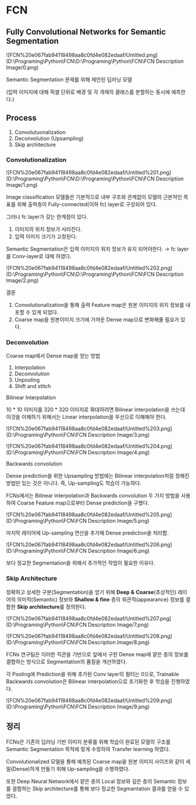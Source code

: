 # FCN

## Fully Convolutional Networks for Semantic Segmentation

![FCN%20e067fab94118498aa8c0fd4e082edaaf/Untitled.png](D:\Programing\Python\FCN\D:\Programing\Python\FCN\FCN Description Image/0.png)

Semantic Segmentation 문제를 위해 제안된 딥러닝 모델

(입력 이미지에 대해 픽셀 단위로 배경 및 각 개체의 클래스를 분할하는 동시에 예측한다.)

## Process

1. Convolutuonalization
2. Deconvolution (Upsampling)
3. Skip architecture

### Convolutionalization

![FCN%20e067fab94118498aa8c0fd4e082edaaf/Untitled%201.png](D:\Programing\Python\FCN\D:\Programing\Python\FCN\FCN Description Image/1.png)

Image classification 모델들은 기본적으로 내부 구조와 관계없이 모델의 근본적인 목표를 위해 출력층이 Fully-connected(이하 fc) layer로 구성되어 있다.

그러나 fc layer가 갖는 한계점이 있다.

1. 이미지의 위치 정보가 사라진다.
2. 입력 이미지 크기가 고정된다.

Semantic Segmentation은 입력 이미지의 위치 정보가 유지 되어야한다.
→ fc layer를 Conv-layer로 대체 하였다.

![FCN%20e067fab94118498aa8c0fd4e082edaaf/Untitled%202.png](D:\Programing\Python\FCN\D:\Programing\Python\FCN\FCN Description Image/2.png)

결론 

1. Convolutionalization을 통해 출력 Feature map은 원본 이미지의 위치 정보를 내포할 수 있게 되었다.
2. Coarse map을 원본이미지 크기에 가까운 Dense map으로 변화해줄 필요가 있다.

### Deconvolution

Coarse map에서 Dense map을 얻는 방법

1. Interpolation
2. Deconvolution
3. Unpooling
4. Shift and stitch

Bilinear Interpolation

10 * 10 이미지를 320 * 320 이미지로 확대하려면 Bilinear interpolation을 쓰는데 이것을 이해하기 위해서는 Linear interpolation을 우선으로 이해해야 한다.

![FCN%20e067fab94118498aa8c0fd4e082edaaf/Untitled%203.png](D:\Programing\Python\FCN\FCN Description Image/3.png)

![FCN%20e067fab94118498aa8c0fd4e082edaaf/Untitled%204.png](D:\Programing\Python\FCN\FCN Description Image/4.png)

Backwards convolution

Dense prediction을 위한 Upsampling 방법에는 Bilinear interpolation처럼 정해진 방법만 있는 것은 아니다. 즉, Up-sampling도 학습이 가능하다.

FCNs에서는 Bilinear interpolation과 Backwards convolution 두 가지 방법을 사용하여 Coarse Feature map으로부터 Dense prediction을 구했다.

![FCN%20e067fab94118498aa8c0fd4e082edaaf/Untitled%205.png](D:\Programing\Python\FCN\FCN Description Image/5.png)

마지막 레이어에 Up-sampling 연산을 추가해 Dense prediction을 처리함.

![FCN%20e067fab94118498aa8c0fd4e082edaaf/Untitled%206.png](D:\Programing\Python\FCN\FCN Description Image/6.png)

보다 정교한 Segmentation을 위해서 추가적인 작업이 필요한 이유다.

### Skip Architecture

정확하고 상세한 구분(Segmentation)을 얻기 위해 **Deep** **&** **Coarse**(추상적인) 레이어의 의미적(Semantic) 정보와 **Shallow & fine** 층의 외관적(appearance) 정보를 결합한 **Skip architecture**를 정의한다.

![FCN%20e067fab94118498aa8c0fd4e082edaaf/Untitled%207.png](D:\Programing\Python\FCN\FCN Description Image/7.png)

![FCN%20e067fab94118498aa8c0fd4e082edaaf/Untitled%208.png](D:\Programing\Python\FCN\FCN Description Image/8.png)

FCNs 연구팀은 이러한 직관을 기반으로 앞에서 구한 Dense map에 얕은 층의 정보를 결합하는 방식으로 Segmentation의 품질을 개선하였다.

각 Pooling에 Prediction을 위해 추가된 Conv layer의 필터는 0으로, Trainable Backwards convolution은 Bilinear interpolation으로 초기화한 후 학습을 진행하였다.

![FCN%20e067fab94118498aa8c0fd4e082edaaf/Untitled%209.png](D:\Programing\Python\FCN\FCN Description Image/9.png)

## 정리

FCNs은 기존의 딥러닝 기반 이미지 분류를 위해 학습이 완료된 모델의 구조를 Semantic Segmentation 목적에 맞게 수정하여 Transfer learning 하였다.

Convolutionalized 모델을 통해 예측된 Coarse map을 원본 이미지 사이즈와 같이 세밀(Dense)하게 만들기 위해 Up-sampling을 수행하였다.

또한 Deep Neural Network에서 얕은 층의 Local 정보와 깊은 층의 Semantic 정보를 결함하는 Skip architecture를 통해 보다 정교한 Segmantation 결과를 얻을 수 있었다.